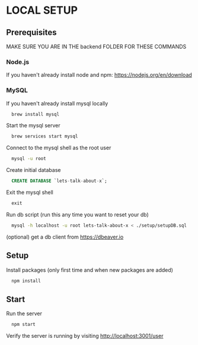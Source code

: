 # LOCAL SETUP

## Prerequisites

MAKE SURE YOU ARE IN THE backend FOLDER FOR THESE COMMANDS

### Node.js

If you haven't already install node and npm:
https://nodejs.org/en/download

### MySQL

If you haven't already install mysql locally

```bash
  brew install mysql
```

Start the mysql server

```bash
  brew services start mysql
```

Connect to the mysql shell as the root user

```bash
  mysql -u root
```

Create initial database

```sql
  CREATE DATABASE `lets-talk-about-x`;
```

Exit the mysql shell

```sql
  exit
```

Run db script (run this any time you want to reset your db)

```bash
  mysql -h localhost -u root lets-talk-about-x < ./setup/setupDB.sql
```

(optional) get a db client from https://dbeaver.io

## Setup

Install packages (only first time and when new packages are added)

```bash
  npm install
```

## Start

Run the server

```bash
  npm start
```

Verify the server is running by visiting [http://localhost:3001/user](http://localhost:3001/user)

